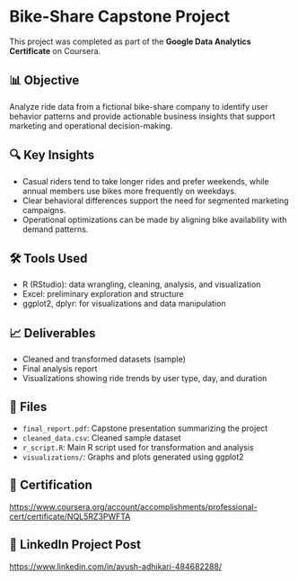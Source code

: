 # Bike-Share Capstone Project

This project was completed as part of the **Google Data Analytics Certificate** on Coursera.

## 📊 Objective
Analyze ride data from a fictional bike-share company to identify user behavior patterns and provide actionable business insights that support marketing and operational decision-making.

## 🔍 Key Insights
- Casual riders tend to take longer rides and prefer weekends, while annual members use bikes more frequently on weekdays.
- Clear behavioral differences support the need for segmented marketing campaigns.
- Operational optimizations can be made by aligning bike availability with demand patterns.

## 🛠 Tools Used
- R (RStudio): data wrangling, cleaning, analysis, and visualization
- Excel: preliminary exploration and structure
- ggplot2, dplyr: for visualizations and data manipulation

## 📈 Deliverables
- Cleaned and transformed datasets (sample)
- Final analysis report
- Visualizations showing ride trends by user type, day, and duration

## 📂 Files
- `final_report.pdf`: Capstone presentation summarizing the project
- `cleaned_data.csv`: Cleaned sample dataset
- `r_script.R`: Main R script used for transformation and analysis
- `visualizations/`: Graphs and plots generated using ggplot2

## 🔗 Certification
https://www.coursera.org/account/accomplishments/professional-cert/certificate/NQL5RZ3PWFTA

## 🔗 LinkedIn Project Post
https://www.linkedin.com/in/ayush-adhikari-484682288/
